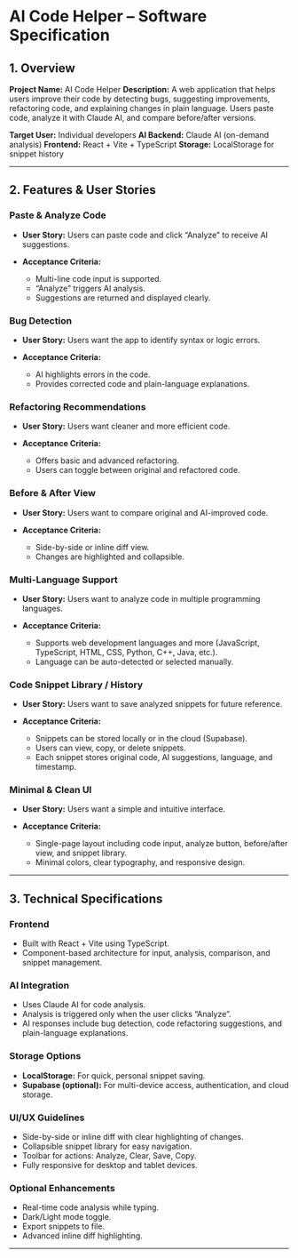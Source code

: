 # AI Code Helper – Software Specification

## 1. Overview

**Project Name:** AI Code Helper
**Description:** A web application that helps users improve their code by detecting bugs, suggesting improvements, refactoring code, and explaining changes in plain language. Users paste code, analyze it with Claude AI, and compare before/after versions.

**Target User:** Individual developers
**AI Backend:** Claude AI (on-demand analysis)
**Frontend:** React + Vite + TypeScript
**Storage:** LocalStorage for snippet history

---

## 2. Features & User Stories

### Paste & Analyze Code

- **User Story:** Users can paste code and click “Analyze” to receive AI suggestions.
- **Acceptance Criteria:**

  - Multi-line code input is supported.
  - “Analyze” triggers AI analysis.
  - Suggestions are returned and displayed clearly.

### Bug Detection

- **User Story:** Users want the app to identify syntax or logic errors.
- **Acceptance Criteria:**

  - AI highlights errors in the code.
  - Provides corrected code and plain-language explanations.

### Refactoring Recommendations

- **User Story:** Users want cleaner and more efficient code.
- **Acceptance Criteria:**

  - Offers basic and advanced refactoring.
  - Users can toggle between original and refactored code.

### Before & After View

- **User Story:** Users want to compare original and AI-improved code.
- **Acceptance Criteria:**

  - Side-by-side or inline diff view.
  - Changes are highlighted and collapsible.

### Multi-Language Support

- **User Story:** Users want to analyze code in multiple programming languages.
- **Acceptance Criteria:**

  - Supports web development languages and more (JavaScript, TypeScript, HTML, CSS, Python, C++, Java, etc.).
  - Language can be auto-detected or selected manually.

### Code Snippet Library / History

- **User Story:** Users want to save analyzed snippets for future reference.
- **Acceptance Criteria:**

  - Snippets can be stored locally or in the cloud (Supabase).
  - Users can view, copy, or delete snippets.
  - Each snippet stores original code, AI suggestions, language, and timestamp.

### Minimal & Clean UI

- **User Story:** Users want a simple and intuitive interface.
- **Acceptance Criteria:**

  - Single-page layout including code input, analyze button, before/after view, and snippet library.
  - Minimal colors, clear typography, and responsive design.

---

## 3. Technical Specifications

### Frontend

- Built with React + Vite using TypeScript.
- Component-based architecture for input, analysis, comparison, and snippet management.

### AI Integration

- Uses Claude AI for code analysis.
- Analysis is triggered only when the user clicks “Analyze”.
- AI responses include bug detection, code refactoring suggestions, and plain-language explanations.

### Storage Options

- **LocalStorage:** For quick, personal snippet saving.
- **Supabase (optional):** For multi-device access, authentication, and cloud storage.

### UI/UX Guidelines

- Side-by-side or inline diff with clear highlighting of changes.
- Collapsible snippet library for easy navigation.
- Toolbar for actions: Analyze, Clear, Save, Copy.
- Fully responsive for desktop and tablet devices.

### Optional Enhancements

- Real-time code analysis while typing.
- Dark/Light mode toggle.
- Export snippets to file.
- Advanced inline diff highlighting.

---
